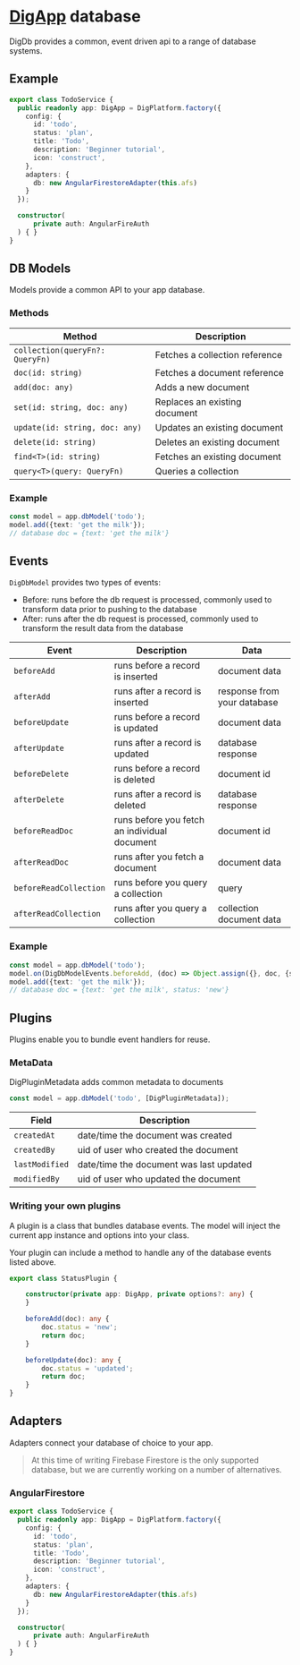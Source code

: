 # [DigApp](../../README.md) database

DigDb provides a common, event driven api to a range of database systems.

## Example

```typescript
export class TodoService {
  public readonly app: DigApp = DigPlatform.factory({
    config: {
      id: 'todo',
      status: 'plan',
      title: 'Todo',
      description: 'Beginner tutorial',
      icon: 'construct',
    },
    adapters: {
      db: new AngularFirestoreAdapter(this.afs)
    }
  });

  constructor(
      private auth: AngularFireAuth
  ) { }
}
```

## DB Models

Models provide a common API to your app database.

### Methods

| Method | Description |
| ----- | ------------ |
| `collection(queryFn?: QueryFn)` | Fetches a collection reference |
| `doc(id: string)` | Fetches a document reference |
| `add(doc: any)` | Adds a new document |
| `set(id: string, doc: any)` | Replaces an existing document |
| `update(id: string, doc: any)` | Updates an existing document |
| `delete(id: string)` | Deletes an existing document |
| `find<T>(id: string)` | Fetches an existing document |
| `query<T>(query: QueryFn)` | Queries a collection |

### Example

```typescript
const model = app.dbModel('todo');
model.add({text: 'get the milk'});
// database doc = {text: 'get the milk'}
```

## Events

`DigDbModel` provides two types of events:

* Before: runs before the db request is processed, commonly used to transform data prior to pushing to the database
* After: runs after the db request is processed, commonly used to transform the result data from the database

| Event | Description | Data |
| ----- | ----------- | ---- |
| `beforeAdd` | runs before a record is inserted | document data |
| `afterAdd` | runs after a record is inserted | response from your database  |
| `beforeUpdate` | runs before a record is updated | document data |
| `afterUpdate` | runs after a record is updated | database response |
| `beforeDelete` | runs before a record is deleted | document id |
| `afterDelete` | runs after a record is deleted | database response |
| `beforeReadDoc` | runs before you fetch an individual document | document id |
| `afterReadDoc` | runs after you fetch a document | document data |
| `beforeReadCollection` | runs before you query a collection | query |
| `afterReadCollection` | runs after you query a collection | collection document data |

### Example

```typescript
const model = app.dbModel('todo');
model.on(DigDbModelEvents.beforeAdd, (doc) => Object.assign({}, doc, {status: 'new'}));
model.add({text: 'get the milk'});
// database doc = {text: 'get the milk', status: 'new'}
```

## Plugins

Plugins enable you to bundle event handlers for reuse.

### MetaData

DigPluginMetadata adds common metadata to documents

```typescript
const model = app.dbModel('todo', [DigPluginMetadata]);
```

| Field | Description |
| ----- | ----------- |
| `createdAt` | date/time the document was created |
| `createdBy` | uid of user who created the document |
| `lastModified` | date/time the document was last updated |
| `modifiedBy` | uid of user who updated the document |

### Writing your own plugins

A plugin is a class that bundles database events. The model will inject the current app instance and options into your class.

Your plugin can include a method to handle any of the database events listed above.

```typescript
export class StatusPlugin {

    constructor(private app: DigApp, private options?: any) {
    }

    beforeAdd(doc): any {
        doc.status = 'new';
        return doc;
    }

    beforeUpdate(doc): any {
        doc.status = 'updated';
        return doc;
    }
}
```

## Adapters

Adapters connect your database of choice to your app.

> At this time of writing Firebase Firestore is the only supported database, but we are currently working on a number of alternatives.

### AngularFirestore

```typescript
export class TodoService {
  public readonly app: DigApp = DigPlatform.factory({
    config: {
      id: 'todo',
      status: 'plan',
      title: 'Todo',
      description: 'Beginner tutorial',
      icon: 'construct',
    },
    adapters: {
      db: new AngularFirestoreAdapter(this.afs)
    }
  });

  constructor(
      private auth: AngularFireAuth
  ) { }
}
```

